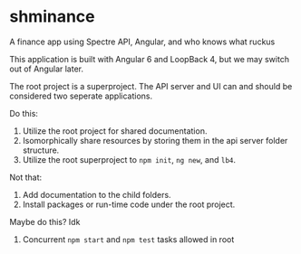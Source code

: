 # shminance
A finance app using Spectre API, Angular, and who knows what ruckus

This application is built with Angular 6 and LoopBack 4, but we may switch out of Angular later.

The root project is a superproject. The API server and UI can and should be considered two seperate applications.

Do this:
1. Utilize the root project for shared documentation.
1. Isomorphically share resources by storing them in the api server folder structure.
1. Utilize the root superproject to `npm init`, `ng new`, and `lb4`.

Not that:
1. Add documentation to the child folders.
1. Install packages or run-time code under the root project.

Maybe do this? Idk
1. Concurrent `npm start` and `npm test` tasks allowed in root
